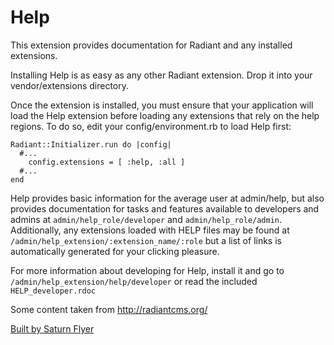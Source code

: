 # Help

This extension provides documentation for Radiant and any 
installed extensions.

Installing Help is as easy as any other Radiant extension. 
Drop it into your vendor/extensions directory.

Once the extension is installed, you must ensure that your 
application will load the Help extension before loading any 
extensions that rely on the help regions. To do so, edit 
your config/environment.rb to load Help first:

    Radiant::Initializer.run do |config|
      #...
    	config.extensions = [ :help, :all ] 
      #...
    end

Help provides basic information for the average user at 
admin/help, but also provides documentation for tasks and 
features available to developers and admins at 
`admin/help_role/developer` and `admin/help_role/admin`. 
Additionally, any extensions loaded with HELP files may be 
found at `/admin/help_extension/:extension_name/:role` but a 
list of links is automatically generated for your clicking 
pleasure.

For more information about developing for Help, install it 
and go to `/admin/help_extension/help/developer` or read the 
included `HELP_developer.rdoc`

Some content taken from http://radiantcms.org/

[Built by Saturn Flyer](http://www.saturnflyer.com)